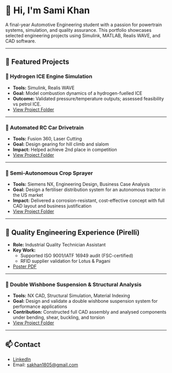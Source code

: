 # 👋 Hi, I'm Sami Khan
A final-year Automotive Engineering student with a passion for powertrain systems, simulation, and quality assurance. This portfolio showcases selected engineering projects using Simulink, MATLAB, Realis WAVE, and CAD software.

---

## 🔧 Featured Projects

### 🚗 Hydrogen ICE Engine Simulation
- **Tools:** Simulink, Realis WAVE
- **Goal:** Model combustion dynamics of a hydrogen-fuelled ICE
- **Outcome:** Validated pressure/temperature outputs; assessed feasibility vs petrol ICE.
- [View Project Folder](./H2ICE-Simulation/project-notes.md)

---

### 🤖 Automated RC Car Drivetrain
- **Tools:** Fusion 360, Laser Cutting
- **Goal:** Design gearing for hill climb and slalom
- **Impact:** Helped achieve 2nd place in competition
- [View Project Folder](./RC-Drivetrain/project-notes.md)

---

### 🌾 Semi-Autonomous Crop Sprayer
- **Tools:** Siemens NX, Engineering Design, Business Case Analysis
- **Goal:** Design a fertiliser distribution system for an autonomous tractor in the US market
- **Impact:** Delivered a corrosion-resistant, cost-effective concept with full CAD layout and business justification
- [View Project Folder](./Crop-Sprayer-Concept/project-notes.md)

---
## 🧪 Quality Engineering Experience (Pirelli)
- **Role:** Industrial Quality Technician Assistant
- **Key Work:** 
  - Supported ISO 9001/IATF 16949 audit (FSC-certified)
  - RFID supplier validation for Lotus & Pagani
- [Poster PDF](./Pirelli.pdf)

---

### 🧱 Double Wishbone Suspension & Structural Analysis
- **Tools:** NX CAD, Structural Simulation, Material Indexing
- **Goal:** Design and validate a double wishbone suspension system for performance applications
- **Contribution:** Constructed full CAD assembly and analysed components under bending, shear, buckling, and torsion
- [View Project Folder](./Suspension-Structural-Design)

---

## 📫 Contact
- [LinkedIn](https://www.linkedin.com/in/sami-khan02/)
- Email: sakhan1805@gmail.com
